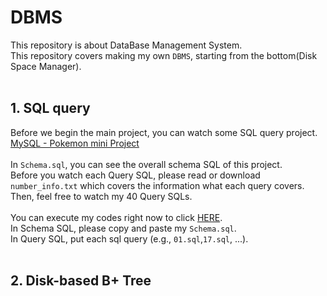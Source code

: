 # DBMS

This repository is about DataBase Management System.  
This repository covers making my own `DBMS`, starting from the bottom(Disk Space Manager).  
<br/>

## 1. SQL query
Before we begin the main project, you can watch some SQL query project.  
[MySQL - Pokemon mini Project](https://github.com/kangjunseo/DBMS/tree/main/MySQL%20Practice/Pokemon%20Project)  
<br/>
In `Schema.sql`, you can see the overall schema SQL of this project.  
Before you watch each Query SQL, please read or download `number_info.txt` which covers the information what each query covers.  
Then, feel free to watch my 40 Query SQLs.  
<br/>
You can execute my codes right now to click [HERE](https://www.db-fiddle.com/).  
In Schema SQL, please copy and paste my `Schema.sql`.  
In Query SQL, put each sql query (e.g., `01.sql`,`17.sql`, ...).  
<br/>

## 2. Disk-based B+ Tree

